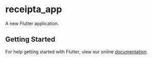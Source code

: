 # receipta_app

A new Flutter application.

## Getting Started

For help getting started with Flutter, view our online
[documentation](https://flutter.io/).
